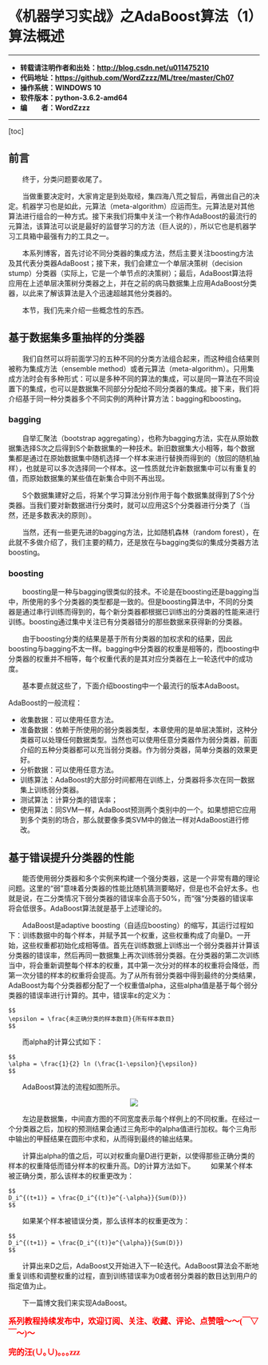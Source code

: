 # 《机器学习实战》之AdaBoost算法（1）算法概述

----------

- **转载请注明作者和出处：http://blog.csdn.net/u011475210**
- **代码地址：https://github.com/WordZzzz/ML/tree/master/Ch07**
- **操作系统：WINDOWS 10**
- **软件版本：python-3.6.2-amd64**
- **编&emsp;&emsp;者：WordZzzz**

----------

[toc]

## 前言

&emsp;&emsp;终于，分类问题要收尾了。

&emsp;&emsp;当做重要决定时，大家肯定是到处取经，集四海八荒之智后，再做出自己的决定。机器学习也是如此，元算法（meta-algorithm）应运而生。元算法是对其他算法进行组合的一种方式。接下来我们将集中关注一个称作AdaBoost的最流行的元算法，该算法可以说是最好的监督学习的方法（巨人说的），所以它也是机器学习工具箱中最强有力的工具之一。

&emsp;&emsp;本系列博客，首先讨论不同分类器的集成方法，然后主要关注boosting方法及其代表分类器AdaBoost；接下来，我们会建立一个单层决策树（decision stump）分类器（实际上，它是一个单节点的决策树）；最后，AdaBoost算法将应用在上述单层决策树分类器之上，并在之前的病马数据集上应用AdaBoost分类器，以此来了解该算法是入个迅速超越其他分类器的。

&emsp;&emsp;本节，我们先来介绍一些概念性的东西。

## 基于数据集多重抽样的分类器

&emsp;&emsp;我们自然可以将前面学习的五种不同的分类方法组合起来，而这种组合结果则被称为集成方法（ensemble method）或者元算法（meta-algorithm）。只用集成方法时会有多种形式：可以是多种不同的算法的集成，可以是同一算法在不同设置下的集成，也可以是数据集不同部分分配给不同分类器的集成。接下来，我们将介绍基于同一种分类器多个不同实例的两种计算方法：bagging和boosting。

### bagging

&emsp;&emsp;自举汇聚法（bootstrap aggregating），也称为bagging方法，实在从原始数据集选择S次之后得到S个新数据集的一种技术。新旧数据集大小相等，每个数据集都是通过在原始数据集中随机选择一个样本来进行替换而得到的（放回的随机抽样），也就是可以多次选择同一个样本。这一性质就允许新数据集中可以有重复的值，而原始数据集的某些值在新集合中则不再出现。

&emsp;&emsp;S个数据集建好之后，将某个学习算法分别作用于每个数据集就得到了S个分类器。当我们要对新数据进行分类时，就可以应用这S个分类器进行分类了（当然，还是多数表决的原则）。

&emsp;&emsp;当然，还有一些更先进的bagging方法，比如随机森林（random forest），在此就不多做介绍了，我们主要的精力，还是放在与bagging类似的集成分类器方法boosting。

### boosting

&emsp;&emsp;boosting是一种与bagging很类似的技术。不论是在boosting还是bagging当中，所使用的多个分类器的类型都是一致的。但是boosting算法中，不同的分类器是通过串行训练而得到的，每个新分类器都根据已训练出的分类器的性能来进行训练。boosting通过集中关注已有分类器错分的那些数据来获得新的分类器。

&emsp;&emsp;由于boosting分类的结果是基于所有分类器的加权求和的结果，因此boosting与bagging不太一样。bagging中分类器的权重是相等的，而boosting中分类器的权重并不相等，每个权重代表的是其对应分类器在上一轮迭代中的成功度。

&emsp;&emsp;基本要点就这些了，下面介绍boosting中一个最流行的版本AdaBoost。

AdaBoost的一般流程：

- 收集数据：可以使用任意方法。
- 准备数据：依赖于所使用的弱分类器类型，本章使用的是单层决策树，这种分类器可以处理任何数据类型。当然也可以使用任意分类器作为弱分类器，前面介绍的五种分类器都可以充当弱分类器。作为弱分类器，简单分类器的效果更好。
- 分析数据：可以使用任意方法。
- 训练算法：AdaBoost的大部分时间都用在训练上，分类器将多次在同一数据集上训练弱分类器。
- 测试算法：计算分类的错误率；
- 使用算法：同SVM一样，AdaBoost预测两个类别中的一个。如果想把它应用到多个类别的场合，那么就要像多类SVM中的做法一样对AdaBoost进行修改。

## 基于错误提升分类器的性能

&emsp;&emsp;能否使用弱分类器和多个实例来构建一个强分类器，这是一个非常有趣的理论问题。这里的“弱”意味着分类器的性能比随机猜测要略好，但是也不会好太多。也就是说，在二分类情况下弱分类器的错误率会高于50%，而“强“分类器的错误率将会低很多。AdaBoost算法就是基于上述理论的。

&emsp;&emsp;AdaBoost是adaptive boosting（自适应boosting）的缩写，其运行过程如下：训练数据中的每个样本，并赋予其一个权重，这些权重构成了向量D。一开始，这些权重都初始化成相等值。首先在训练数据上训练出一个弱分类器并计算该分类器的错误率，然后再同一数据集上再次训练弱分类器。在分类器的第二次训练当中，将会重新调整每个样本的权重，其中第一次分对的样本的权重将会降低，而第一次分错的样本的权重将会提高。为了从所有弱分类器中得到最终的分类结果，AdaBoost为每个分类器都分配了一个权重值alpha，这些alpha值是基于每个弱分类器的错误率进行计算的。其中，错误率ε的定义为：

```mathjax!
$$
\epsilon = \frac{未正确分类的样本数目}{所有样本数目}
$$
```

&emsp;&emsp;而alpha的计算公式如下：

```mathjax!
$$
\alpha = \frac{1}{2} ln (\frac{1-\epsilon}{\epsilon})
$$
```

&emsp;&emsp;AdaBoost算法的流程如图所示。

<p></p>
<div align=center><img src="http://img.blog.csdn.net/20171016192150873?watermark/2/text/aHR0cDovL2Jsb2cuY3Nkbi5uZXQvdTAxMTQ3NTIxMA==/font/5a6L5L2T/fontsize/400/fill/I0JBQkFCMA==/dissolve/70/gravity/SouthEast"/></div>
<p></p>

&emsp;&emsp;左边是数据集，中间直方图的不同宽度表示每个样例上的不同权重。在经过一个分类器之后，加权的预测结果会通过三角形中的alpha值进行加权。每个三角形中输出的甲醛结果在圆形中求和，从而得到最终的输出结果。

&emsp;&emsp;计算出alpha的值之后，可以对权重向量D进行更新，以使得那些正确分类的样本的权重降低而错分样本的权重升高。D的计算方法如下。
&emsp;&emsp;如果某个样本被正确分类，那么该样本的权重更改为：

```mathjax!
$$
D_i^{(t+1)} = \frac{D_i^{(t)}e^{-\alpha}}{Sum(D)})
$$
```

&emsp;&emsp;如果某个样本被错误分类，那么该样本的权重更改为：

```mathjax!
$$
D_i^{(t+1)} = \frac{D_i^{(t)}e^{\alpha}}{Sum(D)})
$$
```

&emsp;&emsp;计算出来D之后，AdaBoost又开始进入下一轮迭代。AdaBoost算法会不断地重复训练和调整权重的过程，直到训练错误率为0或者弱分类器的数目达到用户的指定值为止。

&emsp;&emsp;下一篇博文我们来实现AdaBoost。

**<font color="red" size=3 face="仿宋">系列教程持续发布中，欢迎订阅、关注、收藏、评论、点赞哦～～(￣▽￣～)～</font>**

**<font color="red" size=3 face="仿宋">完的汪(∪｡∪)｡｡｡zzz</font>**